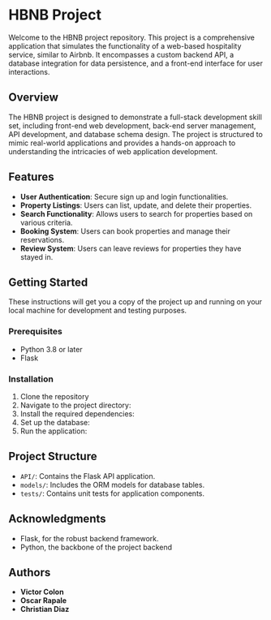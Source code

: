 # HBNB Project

Welcome to the HBNB project repository. This project is a comprehensive application that simulates the functionality of a web-based hospitality service, similar to Airbnb. It encompasses a custom backend API, a database integration for data persistence, and a front-end interface for user interactions.

## Overview

The HBNB project is designed to demonstrate a full-stack development skill set, including front-end web development, back-end server management, API development, and database schema design. The project is structured to mimic real-world applications and provides a hands-on approach to understanding the intricacies of web application development.

## Features

- **User Authentication**: Secure sign up and login functionalities.
- **Property Listings**: Users can list, update, and delete their properties.
- **Search Functionality**: Allows users to search for properties based on various criteria.
- **Booking System**: Users can book properties and manage their reservations.
- **Review System**: Users can leave reviews for properties they have stayed in.

## Getting Started

These instructions will get you a copy of the project up and running on your local machine for development and testing purposes.

### Prerequisites

- Python 3.8 or later
- Flask

### Installation

1. Clone the repository
2. Navigate to the project directory:
3. Install the required dependencies:
4. Set up the database:
5. Run the application:

## Project Structure

- `API/`: Contains the Flask API application.
- `models/`: Includes the ORM models for database tables.
- `tests/`: Contains unit tests for application components.

## Acknowledgments

- Flask, for the robust backend framework.
- Python, the backbone of the project backend

## Authors
- **Victor Colon**
- **Oscar Rapale**
- **Christian Diaz**
